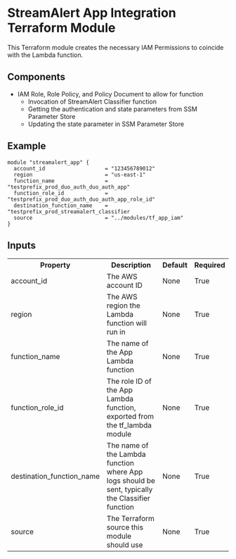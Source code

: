 # StreamAlert App Integration Terraform Module
This Terraform module creates the necessary IAM Permissions to coincide with the Lambda function.

## Components
* IAM Role, Role Policy, and Policy Document to allow for function
  * Invocation of StreamAlert Classifier function
  * Getting the authentication and state parameters from SSM Parameter Store
  * Updating the state parameter in SSM Parameter Store

## Example
```hcl
module "streamalert_app" {
  account_id                   = "123456789012"
  region                       = "us-east-1"
  function_name                = "testprefix_prod_duo_auth_duo_auth_app"
  function_role_id             = "testprefix_prod_duo_auth_duo_auth_app_role_id"
  destination_function_name    = "testprefix_prod_streamalert_classifier
  source                       = "../modules/tf_app_iam"
}
```

## Inputs
<table>
  <tr>
    <th>Property</th>
    <th>Description</th>
    <th>Default</th>
    <th>Required</th>
  </tr>
  <tr>
    <td>account_id</td>
    <td>The AWS account ID</td>
    <td>None</td>
    <td>True</td>
  </tr>
  <tr>
    <td>region</td>
    <td>The AWS region the Lambda function will run in</td>
    <td>None</td>
    <td>True</td>
  </tr>
  <tr>
    <td>function_name</td>
    <td>The name of the App Lambda function</td>
    <td>None</td>
    <td>True</td>
  </tr>
  <tr>
    <td>function_role_id</td>
    <td>The role ID of the App Lambda function, exported from the tf_lambda module</td>
    <td>None</td>
    <td>True</td>
  </tr>
  <tr>
    <td>destination_function_name</td>
    <td>The name of the Lambda function where App logs should be sent, typically the Classifier function</td>
    <td>None</td>
    <td>True</td>
  </tr>
  <tr>
    <td>source</td>
    <td>The Terraform source this module should use</td>
    <td>None</td>
    <td>True</td>
  </tr>
</table>
